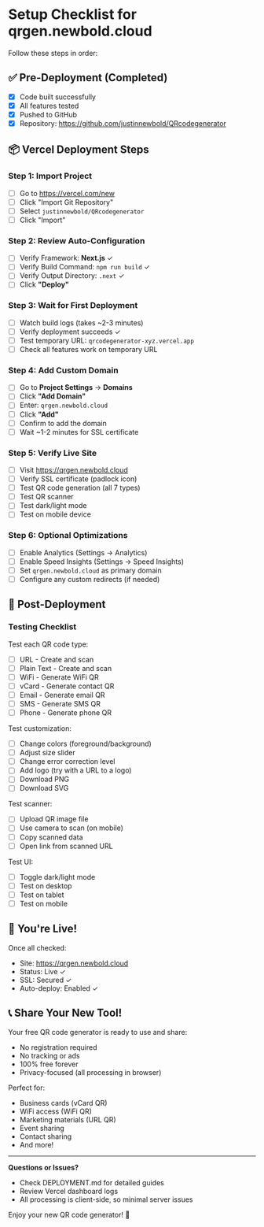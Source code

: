 # Setup Checklist for qrgen.newbold.cloud

Follow these steps in order:

## ✅ Pre-Deployment (Completed)
- [x] Code built successfully
- [x] All features tested
- [x] Pushed to GitHub
- [x] Repository: https://github.com/justinnewbold/QRcodegenerator

## 📦 Vercel Deployment Steps

### Step 1: Import Project
- [ ] Go to https://vercel.com/new
- [ ] Click "Import Git Repository"
- [ ] Select `justinnewbold/QRcodegenerator`
- [ ] Click "Import"

### Step 2: Review Auto-Configuration
- [ ] Verify Framework: **Next.js** ✓
- [ ] Verify Build Command: `npm run build` ✓
- [ ] Verify Output Directory: `.next` ✓
- [ ] Click **"Deploy"**

### Step 3: Wait for First Deployment
- [ ] Watch build logs (takes ~2-3 minutes)
- [ ] Verify deployment succeeds ✓
- [ ] Test temporary URL: `qrcodegenerator-xyz.vercel.app`
- [ ] Check all features work on temporary URL

### Step 4: Add Custom Domain
- [ ] Go to **Project Settings** → **Domains**
- [ ] Click **"Add Domain"**
- [ ] Enter: `qrgen.newbold.cloud`
- [ ] Click **"Add"**
- [ ] Confirm to add the domain
- [ ] Wait ~1-2 minutes for SSL certificate

### Step 5: Verify Live Site
- [ ] Visit https://qrgen.newbold.cloud
- [ ] Verify SSL certificate (padlock icon)
- [ ] Test QR code generation (all 7 types)
- [ ] Test QR scanner
- [ ] Test dark/light mode
- [ ] Test on mobile device

### Step 6: Optional Optimizations
- [ ] Enable Analytics (Settings → Analytics)
- [ ] Enable Speed Insights (Settings → Speed Insights)
- [ ] Set `qrgen.newbold.cloud` as primary domain
- [ ] Configure any custom redirects (if needed)

## 🎯 Post-Deployment

### Testing Checklist
Test each QR code type:
- [ ] URL - Create and scan
- [ ] Plain Text - Create and scan
- [ ] WiFi - Generate WiFi QR
- [ ] vCard - Generate contact QR
- [ ] Email - Generate email QR
- [ ] SMS - Generate SMS QR
- [ ] Phone - Generate phone QR

Test customization:
- [ ] Change colors (foreground/background)
- [ ] Adjust size slider
- [ ] Change error correction level
- [ ] Add logo (try with a URL to a logo)
- [ ] Download PNG
- [ ] Download SVG

Test scanner:
- [ ] Upload QR image file
- [ ] Use camera to scan (on mobile)
- [ ] Copy scanned data
- [ ] Open link from scanned URL

Test UI:
- [ ] Toggle dark/light mode
- [ ] Test on desktop
- [ ] Test on tablet
- [ ] Test on mobile

## 🚀 You're Live!

Once all checked:
- Site: https://qrgen.newbold.cloud
- Status: Live ✓
- SSL: Secured ✓
- Auto-deploy: Enabled ✓

## 📞 Share Your New Tool!

Your free QR code generator is ready to use and share:
- No registration required
- No tracking or ads
- 100% free forever
- Privacy-focused (all processing in browser)

Perfect for:
- Business cards (vCard QR)
- WiFi access (WiFi QR)
- Marketing materials (URL QR)
- Event sharing
- Contact sharing
- And more!

---

**Questions or Issues?**
- Check DEPLOYMENT.md for detailed guides
- Review Vercel dashboard logs
- All processing is client-side, so minimal server issues

Enjoy your new QR code generator! 🎉
